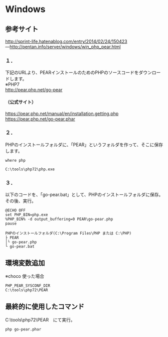 # Windows

## 参考サイト
http://sprint-life.hatenablog.com/entry/2014/02/24/150423  
―http://pentan.info/server/windows/win_php_pear.html  


### １．
下記のURLより、PEARインストールのためのPHPのソースコードをダウンロードします。    
 ※PHP7  
http://pear.php.net/go-pear

#### （公式サイト）
https://pear.php.net/manual/en/installation.getting.php  
https://pear.php.net/go-pear.phar  

### ２．
PHPのインストールフォルダに、「PEAR」というフォルダを作って、そこに保存します。
```
where php

C:\tools\php72\php.exe
```


### ３．
以下のコードを、「go-pear.bat」として、PHPのインストールフォルダに保存。　　
その後、実行。
```
@ECHO OFF
set PHP_BIN=php.exe
%PHP_BIN% -d output_buffering=0 PEAR\go-pear.php
pause
```

```
PHPのインストールフォルダ(C:\Program Files\PHP または C:\PHP)
├ PEAR
│└ go-pear.php
└ go-pear.bat
```
## 環境変数追加
※choco 使った場合
```
PHP_PEAR_SYSCONF_DIR
C:\tools\php72\PEAR
```

## 最終的に使用したコマンド
C:\tools\php72\PEAR　にて実行。
```
php go-pear.phar
```


